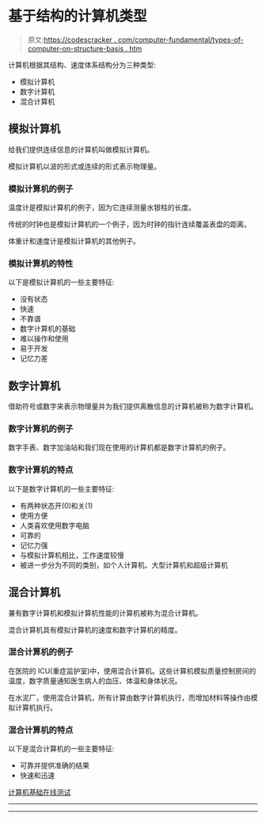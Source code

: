# 基于结构的计算机类型

> 原文:[https://codescracker . com/computer-fundamental/types-of-computer-on-structure-basis . htm](https://codescracker.com/computer-fundamental/types-of-computer-on-structure-basis.htm)

计算机根据其结构、速度体系结构分为三种类型:

*   模拟计算机
*   数字计算机
*   混合计算机

## 模拟计算机

给我们提供连续信息的计算机叫做模拟计算机。

模拟计算机以波的形式或连续的形式表示物理量。

### 模拟计算机的例子

温度计是模拟计算机的例子，因为它连续测量水银柱的长度。

传统的时钟也是模拟计算机的一个例子，因为时钟的指针连续覆盖表盘的距离。

体重计和速度计是模拟计算机的其他例子。

### 模拟计算机的特性

以下是模拟计算机的一些主要特征:

*   没有状态
*   快速
*   不靠谱
*   数字计算机的基础
*   难以操作和使用
*   易于开发
*   记忆力差

## 数字计算机

借助符号或数字来表示物理量并为我们提供离散信息的计算机被称为数字计算机。

### 数字计算机的例子

数字手表、数字加油站和我们现在使用的计算机都是数字计算机的例子。

### 数字计算机的特点

以下是数字计算机的一些主要特征:

*   有两种状态开(0)和关(1)
*   使用方便
*   人类喜欢使用数字电脑
*   可靠的
*   记忆力强
*   与模拟计算机相比，工作速度较慢
*   被进一步分为不同的类别，如个人计算机、大型计算机和超级计算机

## 混合计算机

兼有数字计算机和模拟计算机性能的计算机被称为混合计算机。

混合计算机具有模拟计算机的速度和数字计算机的精度。

### 混合计算机的例子

在医院的 ICU(重症监护室)中，使用混合计算机。这些计算机模拟质量控制房间的温度，数字质量通知医生病人的血压、体温和身体状况。

在水泥厂，使用混合计算机，所有计算由数字计算机执行，而增加材料等操作由模拟计算机执行。

### 混合计算机的特点

以下是混合计算机的一些主要特征:

*   可靠并提供准确的结果
*   快速和迅速

[计算机基础在线测试](/exam/showtest.php?subid=14)

* * *

* * *